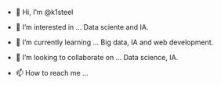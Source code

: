 - 👋 Hi, I’m @k1steel
- 👀 I’m interested in ...
Data sciente and IA.

- 🌱 I’m currently learning ...
Big data, IA and web development.

- 💞️ I’m looking to collaborate on ...
Data science, IA.

- 📫 How to reach me ...

<!---
k1steel/k1steel is a ✨ special ✨ repository because its `README.md` (this file) appears on your GitHub profile.
You can click the Preview link to take a look at your changes.
--->
